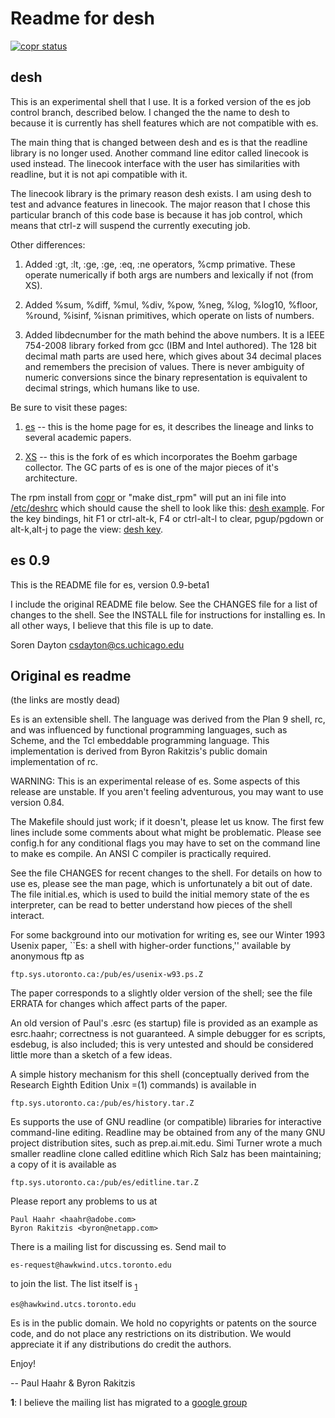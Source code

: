 # Readme for desh

[![copr status](https://copr.fedorainfracloud.org/coprs/injinj/test/package/desh/status_image/last_build.png)](https://copr.fedorainfracloud.org/coprs/injinj/test/package/desh/)

## desh

This is an experimental shell that I use.  It is a forked version of the es job
control branch, described below.  I changed the the name to desh to because it
is currently has shell features which are not compatible with es.

The main thing that is changed between desh and es is that the readline library
is no longer used.  Another command line editor called linecook is used
instead.  The linecook interface with the user has similarities with readline,
but it is not api compatible with it.

The linecook library is the primary reason desh exists.  I am using desh to
test and advance features in linecook.  The major reason that I chose this
particular branch of this code base is because it has job control, which means
that ctrl-z will suspend the currently executing job.

Other differences:

1. Added :gt, :lt, :ge, :ge, :eq, :ne operators, %cmp primative. These operate
   numerically if both args are numbers and lexically if not (from XS).

2. Added %sum, %diff, %mul, %div, %pow, %neg, %log, %log10, %floor, %round,
   %isinf, %isnan primitives, which operate on lists of numbers.

3. Added libdecnumber for the math behind the above numbers.  It is a IEEE
   754-2008 library forked from gcc (IBM and Intel authored).  The 128 bit
   decimal math parts are used here, which gives about 34 decimal places and
   remembers the precision of values.  There is never ambiguity of numeric
   conversions since the binary representation is equivalent to decimal
   strings, which humans like to use.

Be sure to visit these pages:

1. [es](https://wryun.github.io/es-shell/) -- this is the home page for es, it
   describes the lineage and links to several academic papers.

2. [XS](https://github.com/TieDyedDevil/XS) -- this is the fork of es which
   incorporates the Boehm garbage collector.  The GC parts of es is one of the
   major pieces of it's architecture.

The rpm install from
[copr](https://copr.fedorainfracloud.org/coprs/injinj/test/) or "make dist_rpm"
will put an ini file into [/etc/deshrc](script/deshrc) which should cause the
shell to look like this: [desh example](doc/desh_example.png).  For the key
bindings, hit F1 or ctrl-alt-k, F4 or ctrl-alt-l to clear, pgup/pgdown or
alt-k,alt-j to page the view: [desh key](doc/desh_key.png).

## es 0.9

This is the README file for es, version 0.9-beta1

I include the original README file below.  See the CHANGES file for 
a list of changes to the shell.  See the INSTALL file for instructions 
for installing es.  In all other ways, I believe that this file is up
to date.

Soren Dayton
csdayton@cs.uchicago.edu

## Original es readme

(the links are mostly dead)

Es is an extensible shell.  The language was derived from the Plan 9
shell, rc, and was influenced by functional programming languages,
such as Scheme, and the Tcl embeddable programming language.  This
implementation is derived from Byron Rakitzis's public domain
implementation of rc.

WARNING: This is an experimental release of es.  Some aspects of this
	 release are unstable.  If you aren't feeling adventurous, you
	 may want to use version 0.84.

The Makefile should just work; if it doesn't, please let us know.  The
first few lines include some comments about what might be problematic.
Please see config.h for any conditional flags you may have to set on
the command line to make es compile.  An ANSI C compiler is
practically required.

See the file CHANGES for recent changes to the shell.  For details on
how to use es, please see the man page, which is unfortunately a bit
out of date.  The file initial.es, which is used to build the initial
memory state of the es interpreter, can be read to better understand
how pieces of the shell interact.

For some background into our motivation for writing es, see our Winter
1993 Usenix paper, ``Es: a shell with higher-order functions,''
available by anonymous ftp as

	ftp.sys.utoronto.ca:/pub/es/usenix-w93.ps.Z

The paper corresponds to a slightly older version of the shell;  see
the file ERRATA for changes which affect parts of the paper.

An old version of Paul's .esrc (es startup) file is provided as an
example as esrc.haahr; correctness is not guaranteed.  A simple
debugger for es scripts, esdebug, is also included; this is very
untested and should be considered little more than a sketch of a few
ideas.

A simple history mechanism for this shell (conceptually derived from
the Research Eighth Edition Unix =(1) commands) is available in

	ftp.sys.utoronto.ca:/pub/es/history.tar.Z

Es supports the use of GNU readline (or compatible) libraries for
interactive command-line editing.  Readline may be obtained from any
of the many GNU project distribution sites, such as prep.ai.mit.edu.
Simi Turner wrote a much smaller readline clone called editline which
Rich Salz has been maintaining; a copy of it is available as

	ftp.sys.utoronto.ca:/pub/es/editline.tar.Z

Please report any problems to us at

	Paul Haahr <haahr@adobe.com>
	Byron Rakitzis <byron@netapp.com>

There is a mailing list for discussing es.  Send mail to

	es-request@hawkwind.utcs.toronto.edu

to join the list.  The list itself is <sub id="ml">[1](#ml)</sup>

	es@hawkwind.utcs.toronto.edu

Es is in the public domain.  We hold no copyrights or patents on
the source code, and do not place any restrictions on its distribution.
We would appreciate it if any distributions do credit the authors.

Enjoy!

-- Paul Haahr & Byron Rakitzis

<b id="ml">1</b>: I believe the mailing list has migrated to a [google
  group](https://groups.google.com/forum/#!forum/es-shell)
